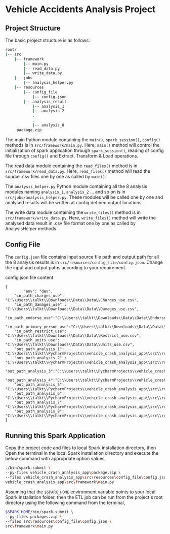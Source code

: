 # Vehicle Accidents Analysis Project

## Project Structure

The basic project structure is as follows:

```bash
root/
|-- src
    |-- framework
        |-- main.py
        |-- read_data.py
        |-- write_data.py
    |-- jobs
        |-- analysis_helper.py
    |-- resources
        |-- config_file
            |-- config.json
        |-- analysis_result
            |-- analysis_1
            |-- analysis_2
            .
            .
            |-- analysis_8
     package.zip
```     

The main Python module containing the `main()`, `spark_session()`, `config()` methods is in `src/framework/main.py`. Here, `main()` method will control the initialization of spark application through `spark_session()`, reading of config file through `config()` and Extract, Transform & Load operations.

The read data module containing the `read_files()` method is in `src/framework/read_data.py`. Here, `read_files()` method will read the source .csv files one by one as called by `main()`.

The `analysis_helper.py` Python module containing all the 8 analysis modules naming `analysis_1`, `analysis_2` ... and so on is in `src/jobs/analysis_helper.py`. These modules will be called one by one and analysed results will be written at config defined output locations.

The write data module containing the `write_files()` method is in `src/framework/write_data.py`. Here, `write_files()` method will write the analysed data result in .csv file format one by one as called by AnalysisHelper methods.

## Config File

The `config.json` file contains input source file path and output path for all the 8 analysis results is in `src/resources/config_file/config.json`. Change the input and output paths according to your requirement.

config.json file content
```
{
    	"env": "dev",
	"in_path_charges_use": "C:\\Users\\talkt\\Downloads\\Data\\Data\\Charges_use.csv",
	"in_path_damages_use" : "C:\\Users\\talkt\\Downloads\\Data\\Data\\Damages_use.csv",
	"in_path_endorse_use":"C:\\Users\\talkt\\Downloads\\Data\\Data\\Endorse_use.csv",
	"in_path_primary_person_use":"C:\\Users\\talkt\\Downloads\\Data\\Data\\Primary_Person_use.csv",
	"in_path_restrict_use": "C:\\Users\\talkt\\Downloads\\Data\\Data\\Restrict_use.csv",
	"in_path_units_use": "C:\\Users\\talkt\\Downloads\\Data\\Data\\Units_use.csv",
	"out_path_analysis_1": "C:\\Users\\talkt\\PycharmProjects\\vehicle_crash_analysis_app\\src\\resources\\analysis_result\\analysis_1\\",
	"out_path_analysis_2" : "C:\\Users\\talkt\\PycharmProjects\\vehicle_crash_analysis_app\\src\\resources\\analysis_result\\analysis_2\\",
	"out_path_analysis_3":"C:\\Users\\talkt\\PycharmProjects\\vehicle_crash_analysis_app\\src\\resources\\analysis_result\\analysis_3\\",
	"out_path_analysis_4":"C:\\Users\\talkt\\PycharmProjects\\vehicle_crash_analysis_app\\src\\resources\\analysis_result\\analysis_4\\",
	"out_path_analysis_5": "C:\\Users\\talkt\\PycharmProjects\\vehicle_crash_analysis_app\\src\\resources\\analysis_result\\analysis_5\\",
	"out_path_analysis_6": "C:\\Users\\talkt\\PycharmProjects\\vehicle_crash_analysis_app\\src\\resources\\analysis_result\\analysis_6\\",
	"out_path_analysis_7": "C:\\Users\\talkt\\PycharmProjects\\vehicle_crash_analysis_app\\src\\resources\\analysis_result\\analysis_7\\",
	"out_path_analysis_8": "C:\\Users\\talkt\\PycharmProjects\\vehicle_crash_analysis_app\\src\\resources\\analysis_result\\analysis_8\\"
}
```

## Running this Spark Application

Copy the project code and files to local Spark installation directory, then Open the terminal in the local Spark installation directory and execute the below command with appropriate option values,

```bash
./bin/spark-submit \
--py-files vehicle_crash_analysis_app\package.zip \
--files vehicle_crash_analysis_app\src\resources\config_file\config.json \
vehicle_crash_analysis_app\src\framework\main.py
```

Assuming that the `$SPARK_HOME` environment variable points to your local Spark installation folder, then the ETL job can be run from the project's root directory using the following command from the terminal,

```bash
$SPARK_HOME/bin/spark-submit \
--py-files packages.zip \
--files src\resources\config_file\config.json \
src\framework\main.py
```
